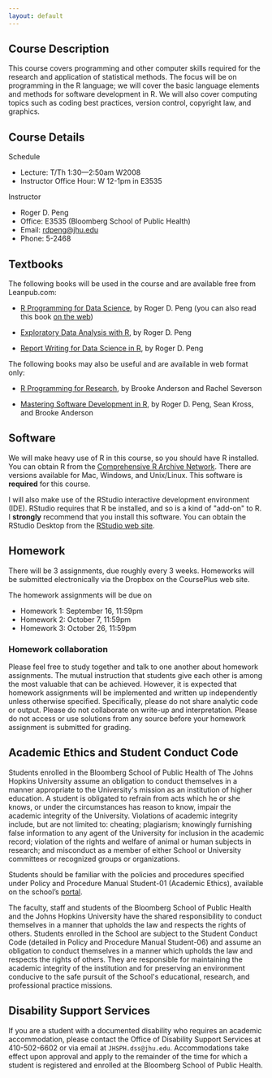 ```yaml
---
layout: default
---
```


## Course Description

This course covers programming and other computer skills required
  for the research and application of statistical methods. The focus
  will be on programming in the R language; we will cover the basic
  language elements and methods for software development in R. We will
  also cover computing topics such as coding best practices, version
  control, copyright law, and graphics.

## Course Details

Schedule

* Lecture: T/Th 1:30—2:50am W2008 
* Instructor Office Hour: W 12-1pm in E3535

Instructor

* Roger D. Peng
* Office: E3535 (Bloomberg School of Public Health) 
* Email: rdpeng@jhu.edu
* Phone: 5-2468

## Textbooks

The following books will be used in the course and are available free
from Leanpub.com:

* [R Programming for Data Science](https://leanpub.com/rprogramming),
  by Roger D. Peng (you can also read this book [on the web](https://bookdown.org/rdpeng/rprogdatascience/))

* [Exploratory Data Analysis with R](https://leanpub.com/exdata), by
  Roger D. Peng

* [Report Writing for Data Science in
  R](https://leanpub.com/reportwriting), by Roger D. Peng

The following books may also be useful and are available in web format only:

* [R Programming for Research](https://geanders.github.io/RProgrammingForResearch/), by Brooke Anderson and Rachel Severson

* [Mastering Software Development in
  R](http://rdpeng.github.io/RProgDA), by Roger D. Peng, Sean Kross,
  and Brooke Anderson

## Software

We will make heavy use of R in this course, so you should have R installed. You can obtain R from the [Comprehensive R Archive Network](https://cran.rstudio.com). There are versions available for Mac, Windows, and Unix/Linux. This software is **required** for this course.	

I will also make use of the RStudio interactive development environment (IDE). RStudio requires that R be installed, and so is a kind of "add-on" to R. I **strongly** recommend that you install this software. You can obtain the RStudio Desktop from the [RStudio web site](https://www.rstudio.com/products/rstudio/download3/).

## Homework

There will be 3 assignments, due roughly every 3 weeks. Homeworks will be
submitted electronically via the Dropbox on the CoursePlus web site.

The homework assignments will be due on 

* Homework 1: September 16, 11:59pm
* Homework 2: October 7, 11:59pm
* Homework 3: October 26, 11:59pm

### Homework collaboration

Please feel free to study together and talk to one another about
homework assignments. The mutual instruction that students give each
other is among the most valuable that can be achieved. However, it is
expected that homework assignments will be implemented and written up
independently unless otherwise specified. Specifically, please do not
share analytic code or output. Please do not collaborate on write-up
and interpretation. Please do not access or use solutions from any
source before your homework assignment is submitted for grading.

## Academic Ethics and Student Conduct Code

Students enrolled in the Bloomberg School of Public Health of The Johns Hopkins University assume an obligation to conduct themselves in a manner appropriate to the University's mission as an institution of higher education. A student is obligated to refrain from acts which he or she knows, or under the circumstances has reason to know, impair the academic integrity of the University. Violations of academic integrity include, but are not limited to: cheating; plagiarism; knowingly furnishing false information to any agent of the University for inclusion in the academic record; violation of the rights and welfare of animal or human subjects in research; and misconduct as a member of either School or University committees or recognized groups or organizations.

Students should be familiar with the policies and procedures specified under Policy and Procedure Manual Student-01 (Academic Ethics), available on the school’s [portal](http://my.jhsph.edu).

The faculty, staff and students of the Bloomberg School of Public Health and the Johns Hopkins University have the shared responsibility to conduct themselves in a manner that upholds the law and respects the rights of others. Students enrolled in the School are subject to the Student Conduct Code (detailed in Policy and Procedure Manual Student-06) and assume an obligation to conduct themselves in a manner which upholds the law and respects the rights of others. They are responsible for maintaining the academic integrity of the institution and for preserving an environment conducive to the safe pursuit of the School's educational, research, and professional practice missions.

## Disability Support Services

If you are a student with a documented disability who requires an academic accommodation, please contact the Office of Disability Support Services at 410-502-6602 or via email at `JHSPH.dss@jhu.edu`. Accommodations take effect upon approval and apply to the remainder of the time for which a student is registered and enrolled at the Bloomberg School of Public Health.
